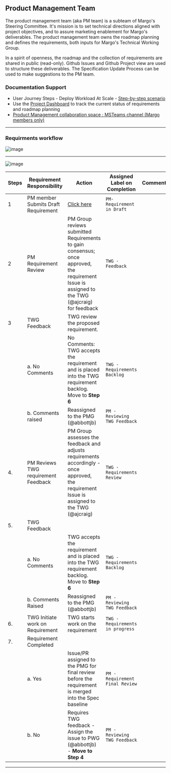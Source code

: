 ## Product Management Team
The product management team (aka PM team)  is a subteam of Margo's Steering Committee.
It's mission is to set technical directions aligned with project objectives, and to assure marketing enablement for Margo's deliverables.
The product management team owns the roadmap planning and defines the requirements, both inputs for Margo's Technical Working Group.

In a spirit of openness, the roadmap and the collection of requirements are shared in public (read-only). Github Issues and Github Project view are used to structure these deliverables.
The Specification Update Process can be used to make suggestions to the PM team. 


### Documentation Support
- User Journey Steps - Deploy Workload At Scale - [Step-by-step scenario](https://github.com/margo/product_management/blob/main/UserJourneySteps-DeployWorkloadAtScale.md)
- Use the [Project Dashboard](https://github.com/orgs/margo/projects/13) to track the current status of requirements and roadmap planning
- [Product Management collaboration space : MSTeams channel (Margo members only)](https://teams.microsoft.com/l/channel/19%3A7970d4523d194838bcb8b29e45df02bd%40thread.tacv2/Product%20Management?groupId=c2e91119-2dca-467c-a982-a9e732dd6d9a&tenantId=2c3f4c59-fa82-47a7-a9a5-7c0ec5558786)

***
### Requirments workflow
![image](https://github.com/user-attachments/assets/5fbcb45e-8932-4cad-8e53-7ca02a400663)

***
![image](https://github.com/user-attachments/assets/0d59b491-1c2c-4efe-82f9-a6dd99b6ed81)


| Steps |     Requirement Responsibility  | Action                                                                                                            | Assigned Label on Completion   | Comments |
|-------|-------------------------------------|------------------------------------------------------------------------------------------------------------------------------------------------|--------------------------------|----------|
| 1     | PM member Submits Draft Requirement            | [Click here](https://github.com/margo/product_management/issues/new?template=requirements.yaml)                           | ```PM-Requirement in Draft```        |          |
| 2     | PM Requirement Review               | PM Group reviews submitted Requirements to gain consensus; once approved, the requirement Issue is assigned to the TWG (@ajcraig) for feedback | ```TWG - Feedback```                 |          |
| 3     | TWG Feedback                        | TWG review the proposed requirement.                                                                                                           |                                |          |
|       | a. No Comments                      |  No Comments: TWG accepts the requirement and is placed into the TWG requirement backlog. Move to **Step 6**                                   | ```TWG - Requirements Backlog```     |          |
|       | b. Comments raised                  | Reassigned to the PMG (@abbottjb)                                                                                                              | ```PM - Reviewing TWG Feedback```    |          |
| 4.    | PM Reviews TWG requirement Feedback | PM Group assesses the feedback and adjusts requirements accordingly - once approved, the requirement Issue is assigned to the TWG (@ajcraig)   | ```TWG - Requirements Review```      |          |
| 5.    | TWG Feedback                        |                                                                                                                                                |                                |          |
|       | a. No Comments                      | TWG accepts the requirement and is placed into the TWG requirement backlog. Move to **Step 6**                                                 | ```TWG - Requirements Backlog```     |          |
|       | b. Comments Raised                  | Reassigned to the PMG (@abbottjb)                                                                                                              | ```PM - Reviewing TWG Feedback```    |          |
| 6.    | TWG Initiate work on Requirement    | TWG starts work on the requirement                                                                                                             | ```TWG - Requirements in progress``` |          |
| 7.    | Requirement Completed               |                                                                                                                                                |                                |          |
|       | a. Yes                                 | Issue/PR assigned to the PMG for final review before the requirement is merged into the Spec baseline                                       | ```PM - Requirement Final Review```  |          |
|       | b. No                                  | Requires TWG feedback - Assign the issue to PWG (@abbottjb) - **Move to Step 4**                                                            | ```PM - Reviewing TWG Feedback```    |          |

***
